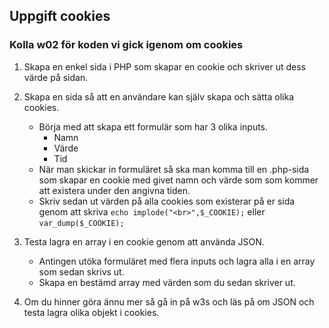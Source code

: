 ## Uppgift cookies

### Kolla w02 för koden vi gick igenom om cookies

1. Skapa en enkel sida i PHP som skapar en cookie och skriver ut dess värde på sidan.

2. Skapa en sida så att en användare kan själv skapa och sätta olika cookies.
	* Börja med att skapa ett formulär som har 3 olika inputs.
		* Namn
		* Värde
		* Tid
	* När man skickar in formuläret så ska man komma till en .php-sida som skapar en cookie med givet namn och värde som som kommer att existera under den angivna tiden.
	* Skriv sedan ut värden på alla cookies som existerar på er sida genom att skriva ``` echo implode("<br>",$_COOKIE); ``` eller ``` var_dump($_COOKIE); ```
	
3. Testa lagra en array i en cookie genom att använda JSON.
	* Antingen utöka formuläret med flera inputs och lagra alla i en array som sedan skrivs ut.
	* Skapa en bestämd array med värden som du sedan skriver ut.

4. Om du hinner göra ännu mer så gå in på w3s och läs på om JSON och testa lagra olika objekt i cookies.
	